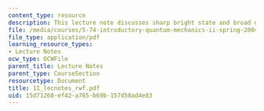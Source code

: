 ```yaml
---
content_type: resource
description: This lecture note discusses sharp bright state and broad doorway state.
file: /media/courses/5-74-introductory-quantum-mechanics-ii-spring-2004/15d71268ef42a765b69b157d58ad4e83_11_lecnotes_rwf.pdf
file_type: application/pdf
learning_resource_types:
- Lecture Notes
ocw_type: OCWFile
parent_title: Lecture Notes
parent_type: CourseSection
resourcetype: Document
title: 11_lecnotes_rwf.pdf
uid: 15d71268-ef42-a765-b69b-157d58ad4e83
---
```

